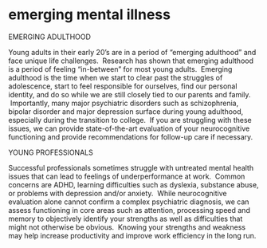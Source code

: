 # emerging mental illness

EMERGING ADULTHOOD

Young adults in their early 20’s are in a period of “emerging adulthood” and face unique life challenges.  Research has shown that emerging adulthood is a period of feeling “in-between” for most young adults.  Emerging adulthood is the time when we start to clear past the struggles of adolescence, start to feel responsible for ourselves, find our personal identity, and do so while we are still closely tied to our parents and family.  Importantly, many major psychiatric disorders such as schizophrenia, bipolar disorder and major depression surface during young adulthood, especially during the transition to college.  If you are struggling with these issues, we can provide state-of-the-art evaluation of your neurocognitive functioning and provide recommendations for follow-up care if necessary.

YOUNG PROFESSIONALS

Successful professionals sometimes struggle with untreated mental health issues that can lead to feelings of underperformance at work.  Common concerns are ADHD, learning difficulties such as dyslexia, substance abuse, or problems with depression and/or anxiety.  While neurocognitive evaluation alone cannot confirm a complex psychiatric diagnosis, we can assess functioning in core areas such as attention, processing speed and memory to objectively identify your strengths as well as difficulties that might not otherwise be obvious.  Knowing your strengths and weakness may help increase productivity and improve work efficiency in the long run.